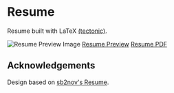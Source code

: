 # Resume
Resume built with LaTeX [(tectonic)](https://tectonic-typesetting.github.io/).

![Resume Preview Image](https://mrzzy.github.io/resume/assets/previews/summer_25_govtech-1.png)
[Resume Preview](https://mrzzy.github.io/resume/assets/previews/summer_25_govtech-1.png)
[Resume PDF](https://mrzzy.github.io/resume/assets/pdfs/summer_25_govtech-1.pdf)

## Acknowledgements
Design based on [sb2nov's Resume](https://github.com/sb2nov/resume).
